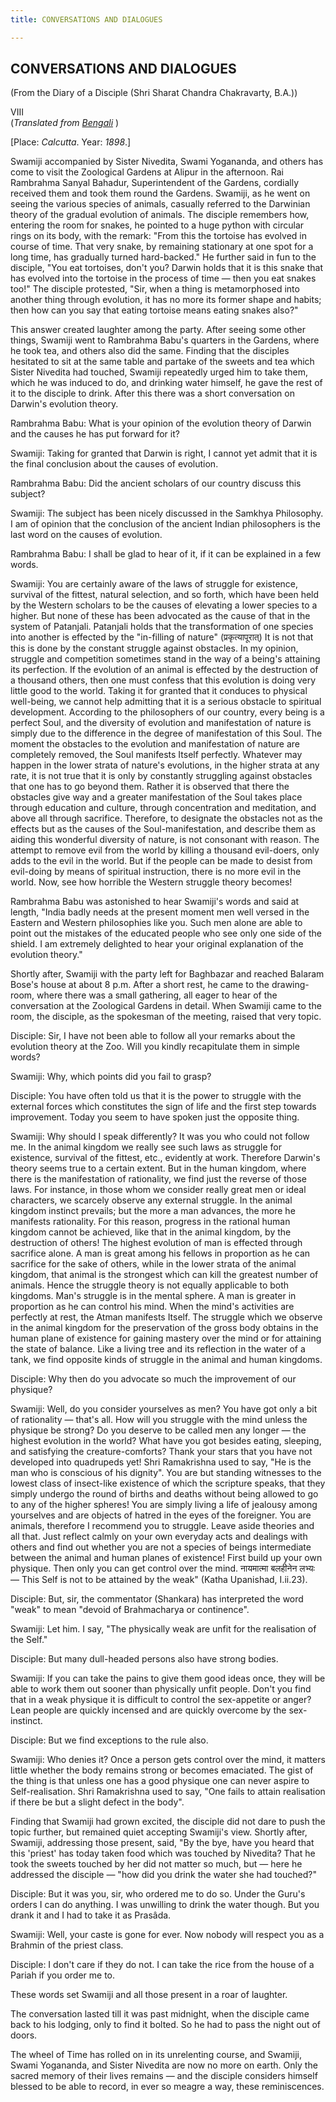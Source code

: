 ```yaml
---
title: CONVERSATIONS AND DIALOGUES

---
```





  

## CONVERSATIONS AND DIALOGUES

(From the Diary of a Disciple (Shri Sharat Chandra Chakravarty, B.A.))

VIII  
(*Translated from [Bengali](swami_shishya_20e7_08.pdf)* )

\[Place: *Calcutta*. Year: *1898*.\]

Swamiji accompanied by Sister Nivedita, Swami Yogananda, and others has
come to visit the Zoological Gardens at Alipur in the afternoon. Rai
Rambrahma Sanyal Bahadur, Superintendent of the Gardens, cordially
received them and took them round the Gardens. Swamiji, as he went on
seeing the various species of animals, casually referred to the
Darwinian theory of the gradual evolution of animals. The disciple
remembers how, entering the room for snakes, he pointed to a huge python
with circular rings on its body, with the remark: "From this the
tortoise has evolved in course of time. That very snake, by remaining
stationary at one spot for a long time, has gradually turned
hard-backed." He further said in fun to the disciple, "You eat
tortoises, don't you? Darwin holds that it is this snake that has
evolved into the tortoise in the process of time — then you eat snakes
too!" The disciple protested, "Sir, when a thing is metamorphosed into
another thing through evolution, it has no more its former shape and
habits; then how can you say that eating tortoise means eating snakes
also?"

This answer created laughter among the party. After seeing some other
things, Swamiji went to Rambrahma Babu's quarters in the Gardens, where
he took tea, and others also did the same. Finding that the disciples
hesitated to sit at the same table and partake of the sweets and tea
which Sister Nivedita had touched, Swamiji repeatedly urged him to take
them, which he was induced to do, and drinking water himself, he gave
the rest of it to the disciple to drink. After this there was a short
conversation on Darwin's evolution theory.

Rambrahma Babu: What is your opinion of the evolution theory of Darwin
and the causes he has put forward for it?

Swamiji: Taking for granted that Darwin is right, I cannot yet admit
that it is the final conclusion about the causes of evolution.

Rambrahma Babu: Did the ancient scholars of our country discuss this
subject?

Swamiji: The subject has been nicely discussed in the Samkhya
Philosophy. I am of opinion that the conclusion of the ancient Indian
philosophers is the last word on the causes of evolution.

Rambrahma Babu: I shall be glad to hear of it, if it can be explained in
a few words.

Swamiji: You are certainly aware of the laws of struggle for existence,
survival of the fittest, natural selection, and so forth, which have
been held by the Western scholars to be the causes of elevating a lower
species to a higher. But none of these has been advocated as the cause
of that in the system of Patanjali. Patanjali holds that the
transformation of one species into another is effected by the
"in-filling of nature" (प्रकृत्यापूरात्) It is not that this is done by
the constant struggle against obstacles. In my opinion, struggle and
competition sometimes stand in the way of a being's attaining its
perfection. If the evolution of an animal is effected by the destruction
of a thousand others, then one must confess that this evolution is doing
very little good to the world. Taking it for granted that it conduces to
physical well-being, we cannot help admitting that it is a serious
obstacle to spiritual development. According to the philosophers of our
country, every being is a perfect Soul, and the diversity of evolution
and manifestation of nature is simply due to the difference in the
degree of manifestation of this Soul. The moment the obstacles to the
evolution and manifestation of nature are completely removed, the Soul
manifests Itself perfectly. Whatever may happen in the lower strata of
nature's evolutions, in the higher strata at any rate, it is not true
that it is only by constantly struggling against obstacles that one has
to go beyond them. Rather it is observed that there the obstacles give
way and a greater manifestation of the Soul takes place through
education and culture, through concentration and meditation, and above
all through sacrifice. Therefore, to designate the obstacles not as the
effects but as the causes of the Soul-manifestation, and describe them
as aiding this wonderful diversity of nature, is not consonant with
reason. The attempt to remove evil from the world by killing a thousand
evil-doers, only adds to the evil in the world. But if the people can be
made to desist from evil-doing by means of spiritual instruction, there
is no more evil in the world. Now, see how horrible the Western struggle
theory becomes!

Rambrahma Babu was astonished to hear Swamiji's words and said at
length, "India badly needs at the present moment men well versed in the
Eastern and Western philosophies like you. Such men alone are able to
point out the mistakes of the educated people who see only one side of
the shield. I am extremely delighted to hear your original explanation
of the evolution theory."

Shortly after, Swamiji with the party left for Baghbazar and reached
Balaram Bose's house at about 8 p.m. After a short rest, he came to the
drawing-room, where there was a small gathering, all eager to hear of
the conversation at the Zoological Gardens in detail. When Swamiji came
to the room, the disciple, as the spokesman of the meeting, raised that
very topic.

Disciple: Sir, I have not been able to follow all your remarks about the
evolution theory at the Zoo. Will you kindly recapitulate them in simple
words?

Swamiji: Why, which points did you fail to grasp?

Disciple: You have often told us that it is the power to struggle with
the external forces which constitutes the sign of life and the first
step towards improvement. Today you seem to have spoken just the
opposite thing.

Swamiji: Why should I speak differently? It was you who could not follow
me. In the animal kingdom we really see such laws as struggle for
existence, survival of the fittest, etc., evidently at work. Therefore
Darwin's theory seems true to a certain extent. But in the human
kingdom, where there is the manifestation of rationality, we find just
the reverse of those laws. For instance, in those whom we consider
really great men or ideal characters, we scarcely observe any external
struggle. In the animal kingdom instinct prevails; but the more a man
advances, the more he manifests rationality. For this reason, progress
in the rational human kingdom cannot be achieved, like that in the
animal kingdom, by the destruction of others! The highest evolution of
man is effected through sacrifice alone. A man is great among his
fellows in proportion as he can sacrifice for the sake of others, while
in the lower strata of the animal kingdom, that animal is the strongest
which can kill the greatest number of animals. Hence the struggle theory
is not equally applicable to both kingdoms. Man's struggle is in the
mental sphere. A man is greater in proportion as he can control his
mind. When the mind's activities are perfectly at rest, the Atman
manifests Itself. The struggle which we observe in the animal kingdom
for the preservation of the gross body obtains in the human plane of
existence for gaining mastery over the mind or for attaining the state
of balance. Like a living tree and its reflection in the water of a
tank, we find opposite kinds of struggle in the animal and human
kingdoms.

Disciple: Why then do you advocate so much the improvement of our
physique?

Swamiji: Well, do you consider yourselves as men? You have got only a
bit of rationality — that's all. How will you struggle with the mind
unless the physique be strong? Do you deserve to be called men any
longer — the highest evolution in the world? What have you got besides
eating, sleeping, and satisfying the creature-comforts? Thank your stars
that you have not developed into quadrupeds yet! Shri Ramakrishna used
to say, "He is the man who is conscious of his dignity". You are but
standing witnesses to the lowest class of insect-like existence of which
the scripture speaks, that they simply undergo the round of births and
deaths without being allowed to go to any of the higher spheres! You are
simply living a life of jealousy among yourselves and are objects of
hatred in the eyes of the foreigner. You are animals, therefore I
recommend you to struggle. Leave aside theories and all that. Just
reflect calmly on your own everyday acts and dealings with others and
find out whether you are not a species of beings intermediate between
the animal and human planes of existence! First build up your own
physique. Then only you can get control over the mind. नायमात्मा बलहीनेन
लभ्यः — This Self is not to be attained by the weak" (Katha Upanishad,
I.ii.23).

Disciple: But, sir, the commentator (Shankara) has interpreted the word
"weak" to mean "devoid of Brahmacharya or continence".

Swamiji: Let him. I say, "The physically weak are unfit for the
realisation of the Self."

Disciple: But many dull-headed persons also have strong bodies.

Swamiji: If you can take the pains to give them good ideas once, they
will be able to work them out sooner than physically unfit people. Don't
you find that in a weak physique it is difficult to control the
sex-appetite or anger? Lean people are quickly incensed and are quickly
overcome by the sex-instinct.

Disciple: But we find exceptions to the rule also.

Swamiji: Who denies it? Once a person gets control over the mind, it
matters little whether the body remains strong or becomes emaciated. The
gist of the thing is that unless one has a good physique one can never
aspire to Self-realisation. Shri Ramakrishna used to say, "One fails to
attain realisation if there be but a slight defect in the body".

Finding that Swamiji had grown excited, the disciple did not dare to
push the topic further, but remained quiet accepting Swamiji's view.
Shortly after, Swamiji, addressing those present, said, "By the bye,
have you heard that this 'priest' has today taken food which was touched
by Nivedita? That he took the sweets touched by her did not matter so
much, but — here he addressed the disciple — "how did you drink the
water she had touched?"

Disciple: But it was you, sir, who ordered me to do so. Under the Guru's
orders I can do anything. I was unwilling to drink the water though. But
you drank it and I had to take it as Prasâda.

Swamiji: Well, your caste is gone for ever. Now nobody will respect you
as a Brahmin of the priest class.

Disciple: I don't care if they do not. I can take the rice from the
house of a Pariah if you order me to.

These words set Swamiji and all those present in a roar of laughter.

The conversation lasted till it was past midnight, when the disciple
came back to his lodging, only to find it bolted. So he had to pass the
night out of doors.

The wheel of Time has rolled on in its unrelenting course, and Swamiji,
Swami Yogananda, and Sister Nivedita are now no more on earth. Only the
sacred memory of their lives remains — and the disciple considers
himself blessed to be able to record, in ever so meagre a way, these
reminiscences.



